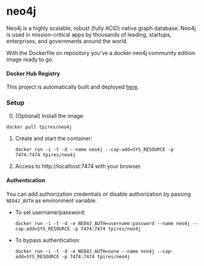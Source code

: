 neo4j
=====

Neo4j is a highly scalable, robust (fully ACID) native graph database. Neo4j is used in mission-critical apps by thousands of leading, startups, enterprises, and governments around the world.

With the Dockerfile on repository you've a docker neo4j community edition image ready to go.

#### Docker Hub Registry
This project is automatically built and deployed [here](https://registry.hub.docker.com/u/tpires/neo4j).

### Setup
0. (Optional) Install the image:

  `docker pull tpires/neo4j`

1. Create and start the container:

	`docker run -i -t -d --name neo4j --cap-add=SYS_RESOURCE -p 7474:7474 tpires/neo4j`

2. Access to http://localhost:7474 with your browser.

#### Authentication
You can add authorization credentials or disable authorization by passing `NEO4J_AUTH` as environment variable.

* To set username/password:

  `docker run -i -t -d -e NEO4J_AUTH=username:password --name neo4j --cap-add=SYS_RESOURCE -p 7474:7474 tpires/neo4j`

* To bypass authentication:

  `docker run -i -t -d -e NEO4J_AUTH=none --name neo4j --cap-add=SYS_RESOURCE -p 7474:7474 tpires/neo4j`
